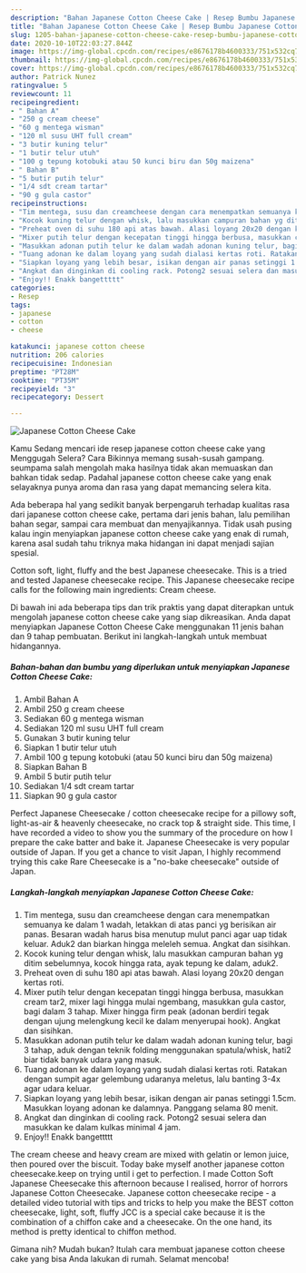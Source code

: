 ```yaml
---
description: "Bahan Japanese Cotton Cheese Cake | Resep Bumbu Japanese Cotton Cheese Cake Yang Sempurna"
title: "Bahan Japanese Cotton Cheese Cake | Resep Bumbu Japanese Cotton Cheese Cake Yang Sempurna"
slug: 1205-bahan-japanese-cotton-cheese-cake-resep-bumbu-japanese-cotton-cheese-cake-yang-sempurna
date: 2020-10-10T22:03:27.844Z
image: https://img-global.cpcdn.com/recipes/e8676178b4600333/751x532cq70/japanese-cotton-cheese-cake-foto-resep-utama.jpg
thumbnail: https://img-global.cpcdn.com/recipes/e8676178b4600333/751x532cq70/japanese-cotton-cheese-cake-foto-resep-utama.jpg
cover: https://img-global.cpcdn.com/recipes/e8676178b4600333/751x532cq70/japanese-cotton-cheese-cake-foto-resep-utama.jpg
author: Patrick Nunez
ratingvalue: 5
reviewcount: 11
recipeingredient:
- " Bahan A"
- "250 g cream cheese"
- "60 g mentega wisman"
- "120 ml susu UHT full cream"
- "3 butir kuning telur"
- "1 butir telur utuh"
- "100 g tepung kotobuki atau 50 kunci biru dan 50g maizena"
- " Bahan B"
- "5 butir putih telur"
- "1/4 sdt cream tartar"
- "90 g gula castor"
recipeinstructions:
- "Tim mentega, susu dan creamcheese dengan cara menempatkan semuanya ke dalam 1 wadah, letakkan di atas panci yg berisikan air panas. Besaran wadah harus bisa menutup mulut panci agar uap tidak keluar. Aduk2 dan biarkan hingga meleleh semua. Angkat dan sisihkan."
- "Kocok kuning telur dengan whisk, lalu masukkan campuran bahan yg ditim sebelumnya, kocok hingga rata, ayak tepung ke dalam, aduk2."
- "Preheat oven di suhu 180 api atas bawah. Alasi loyang 20x20 dengan kertas roti."
- "Mixer putih telur dengan kecepatan tinggi hingga berbusa, masukkan cream tar2, mixer lagi hingga mulai ngembang, masukkan gula castor, bagi dalam 3 tahap. Mixer hingga firm peak (adonan berdiri tegak dengan ujung melengkung kecil ke dalam menyerupai hook). Angkat dan sisihkan."
- "Masukkan adonan putih telur ke dalam wadah adonan kuning telur, bagi 3 tahap, aduk dengan teknik folding menggunakan spatula/whisk, hati2 biar tidak banyak udara yang masuk."
- "Tuang adonan ke dalam loyang yang sudah dialasi kertas roti. Ratakan dengan sumpit agar gelembung udaranya meletus, lalu banting 3-4x agar udara keluar."
- "Siapkan loyang yang lebih besar, isikan dengan air panas setinggi 1.5cm. Masukkan loyang adonan ke dalamnya. Panggang selama 80 menit."
- "Angkat dan dinginkan di cooling rack. Potong2 sesuai selera dan masukkan ke dalam kulkas minimal 4 jam."
- "Enjoy!! Enakk bangettttt"
categories:
- Resep
tags:
- japanese
- cotton
- cheese

katakunci: japanese cotton cheese 
nutrition: 206 calories
recipecuisine: Indonesian
preptime: "PT28M"
cooktime: "PT35M"
recipeyield: "3"
recipecategory: Dessert

---
```



![Japanese Cotton Cheese Cake](https://img-global.cpcdn.com/recipes/e8676178b4600333/751x532cq70/japanese-cotton-cheese-cake-foto-resep-utama.jpg)

Kamu Sedang mencari ide resep japanese cotton cheese cake yang Menggugah Selera? Cara Bikinnya memang susah-susah gampang. seumpama salah mengolah maka hasilnya tidak akan memuaskan dan bahkan tidak sedap. Padahal japanese cotton cheese cake yang enak selayaknya punya aroma dan rasa yang dapat memancing selera kita.

Ada beberapa hal yang sedikit banyak berpengaruh terhadap kualitas rasa dari japanese cotton cheese cake, pertama dari jenis bahan, lalu pemilihan bahan segar, sampai cara membuat dan menyajikannya. Tidak usah pusing kalau ingin menyiapkan japanese cotton cheese cake yang enak di rumah, karena asal sudah tahu triknya maka hidangan ini dapat menjadi sajian spesial.

Cotton soft, light, fluffy and the best Japanese cheesecake. This is a tried and tested Japanese cheesecake recipe. This Japanese cheesecake recipe calls for the following main ingredients: Cream cheese.


Di bawah ini ada beberapa tips dan trik praktis yang dapat diterapkan untuk mengolah japanese cotton cheese cake yang siap dikreasikan. Anda dapat menyiapkan Japanese Cotton Cheese Cake menggunakan 11 jenis bahan dan 9 tahap pembuatan. Berikut ini langkah-langkah untuk membuat hidangannya.

<!--inarticleads1-->

##### Bahan-bahan dan bumbu yang diperlukan untuk menyiapkan Japanese Cotton Cheese Cake:

1. Ambil  Bahan A
1. Ambil 250 g cream cheese
1. Sediakan 60 g mentega wisman
1. Sediakan 120 ml susu UHT full cream
1. Gunakan 3 butir kuning telur
1. Siapkan 1 butir telur utuh
1. Ambil 100 g tepung kotobuki (atau 50 kunci biru dan 50g maizena)
1. Siapkan  Bahan B
1. Ambil 5 butir putih telur
1. Sediakan 1/4 sdt cream tartar
1. Siapkan 90 g gula castor


Perfect Japanese Cheesecake / cotton cheesecake recipe for a pillowy soft, light-as-air &amp; heavenly cheesecake, no crack top &amp; straight side. This time, I have recorded a video to show you the summary of the procedure on how I prepare the cake batter and bake it. Japanese Cheesecake is very popular outside of Japan. If you get a chance to visit Japan, I highly recommend trying this cake Rare Cheesecake is a &#34;no-bake cheesecake&#34; outside of Japan. 

<!--inarticleads2-->

##### Langkah-langkah menyiapkan Japanese Cotton Cheese Cake:

1. Tim mentega, susu dan creamcheese dengan cara menempatkan semuanya ke dalam 1 wadah, letakkan di atas panci yg berisikan air panas. Besaran wadah harus bisa menutup mulut panci agar uap tidak keluar. Aduk2 dan biarkan hingga meleleh semua. Angkat dan sisihkan.
1. Kocok kuning telur dengan whisk, lalu masukkan campuran bahan yg ditim sebelumnya, kocok hingga rata, ayak tepung ke dalam, aduk2.
1. Preheat oven di suhu 180 api atas bawah. Alasi loyang 20x20 dengan kertas roti.
1. Mixer putih telur dengan kecepatan tinggi hingga berbusa, masukkan cream tar2, mixer lagi hingga mulai ngembang, masukkan gula castor, bagi dalam 3 tahap. Mixer hingga firm peak (adonan berdiri tegak dengan ujung melengkung kecil ke dalam menyerupai hook). Angkat dan sisihkan.
1. Masukkan adonan putih telur ke dalam wadah adonan kuning telur, bagi 3 tahap, aduk dengan teknik folding menggunakan spatula/whisk, hati2 biar tidak banyak udara yang masuk.
1. Tuang adonan ke dalam loyang yang sudah dialasi kertas roti. Ratakan dengan sumpit agar gelembung udaranya meletus, lalu banting 3-4x agar udara keluar.
1. Siapkan loyang yang lebih besar, isikan dengan air panas setinggi 1.5cm. Masukkan loyang adonan ke dalamnya. Panggang selama 80 menit.
1. Angkat dan dinginkan di cooling rack. Potong2 sesuai selera dan masukkan ke dalam kulkas minimal 4 jam.
1. Enjoy!! Enakk bangettttt


The cream cheese and heavy cream are mixed with gelatin or lemon juice, then poured over the biscuit. Today bake myself another japanese cotton cheesecake.keep on trying until i get to perfection. I made Cotton Soft Japanese Cheesecake this afternoon because I realised, horror of horrors Japanese Cotton Cheesecake. Japanese cotton cheesecake recipe - a detailed video tutorial with tips and tricks to help you make the BEST cotton cheesecake, light, soft, fluffy JCC is a special cake because it is the combination of a chiffon cake and a cheesecake. On the one hand, its method is pretty identical to chiffon method. 

Gimana nih? Mudah bukan? Itulah cara membuat japanese cotton cheese cake yang bisa Anda lakukan di rumah. Selamat mencoba!
